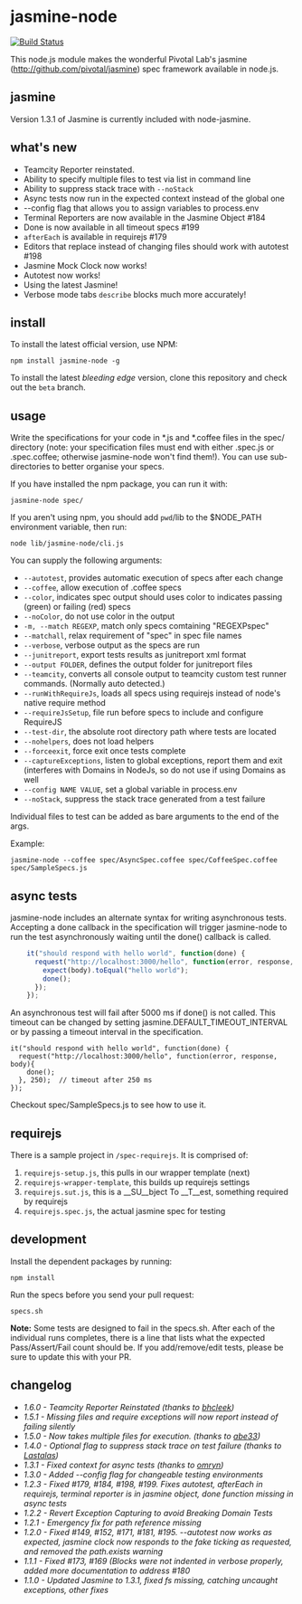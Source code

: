 jasmine-node
======

[![Build Status](https://secure.travis-ci.org/spaghetticode/jasmine-node.png)](http://travis-ci.org/spaghetticode/jasmine-node)

This node.js module makes the wonderful Pivotal Lab's jasmine
(http://github.com/pivotal/jasmine) spec framework available in
node.js.

jasmine
-------

Version 1.3.1 of Jasmine is currently included with node-jasmine.

what's new
----------
*  Teamcity Reporter reinstated.
*  Ability to specify multiple files to test via list in command line
*  Ability to suppress stack trace with <code>--noStack</code>
*  Async tests now run in the expected context instead of the global one
*  --config flag that allows you to assign variables to process.env
*  Terminal Reporters are now available in the Jasmine Object #184
*  Done is now available in all timeout specs #199
*  <code>afterEach</code> is available in requirejs #179
*  Editors that replace instead of changing files should work with autotest #198
*  Jasmine Mock Clock now works!
*  Autotest now works!
*  Using the latest Jasmine!
*  Verbose mode tabs <code>describe</code> blocks much more accurately!

install
------

To install the latest official version, use NPM:

    npm install jasmine-node -g

To install the latest _bleeding edge_ version, clone this repository and check
out the `beta` branch.

usage
------

Write the specifications for your code in \*.js and \*.coffee files in the
spec/ directory (note: your specification files must end with either
.spec.js or .spec.coffee; otherwise jasmine-node won't find them!). You
can use sub-directories to better organise your specs.

If you have installed the npm package, you can run it with:

    jasmine-node spec/

If you aren't using npm, you should add `pwd`/lib to the $NODE_PATH
environment variable, then run:

    node lib/jasmine-node/cli.js


You can supply the following arguments:

  * <code>--autotest</code>, provides automatic execution of specs after each change
  * <code>--coffee</code>, allow execution of .coffee specs
  * <code>--color</code>, indicates spec output should uses color to
indicates passing (green) or failing (red) specs
  * <code>--noColor</code>, do not use color in the output
  * <code>-m, --match REGEXP</code>, match only specs comtaining "REGEXPspec"
  * <code>--matchall</code>, relax requirement of "spec" in spec file names
  * <code>--verbose</code>, verbose output as the specs are run
  * <code>--junitreport</code>, export tests results as junitreport xml format
  * <code>--output FOLDER</code>, defines the output folder for junitreport files
  * <code>--teamcity</code>, converts all console output to teamcity custom test runner commands. (Normally auto detected.)
  * <code>--runWithRequireJs</code>, loads all specs using requirejs instead of node's native require method
  * <code>--requireJsSetup</code>, file run before specs to include and configure RequireJS
  * <code>--test-dir</code>, the absolute root directory path where tests are located
  * <code>--nohelpers</code>, does not load helpers
  * <code>--forceexit</code>, force exit once tests complete
  * <code>--captureExceptions</code>, listen to global exceptions, report them and exit (interferes with Domains in NodeJs, so do not use if using Domains as well
  * <code>--config NAME VALUE</code>, set a global variable in process.env
  * <code>--noStack</code>, suppress the stack trace generated from a test failure

Individual files to test can be added as bare arguments to the end of the args.

Example:

`jasmine-node --coffee spec/AsyncSpec.coffee spec/CoffeeSpec.coffee spec/SampleSpecs.js`

async tests
-----------

jasmine-node includes an alternate syntax for writing asynchronous tests. Accepting
a done callback in the specification will trigger jasmine-node to run the test
asynchronously waiting until the done() callback is called.

```javascript
    it("should respond with hello world", function(done) {
      request("http://localhost:3000/hello", function(error, response, body){
        expect(body).toEqual("hello world");
        done();
      });
    });
```

An asynchronous test will fail after 5000 ms if done() is not called. This timeout
can be changed by setting jasmine.DEFAULT_TIMEOUT_INTERVAL or by passing a timeout
interval in the specification.

    it("should respond with hello world", function(done) {
      request("http://localhost:3000/hello", function(error, response, body){
        done();
      }, 250);  // timeout after 250 ms
    });

Checkout spec/SampleSpecs.js to see how to use it.

requirejs
---------

There is a sample project in `/spec-requirejs`. It is comprised of:

1.  `requirejs-setup.js`, this pulls in our wrapper template (next)
1.  `requirejs-wrapper-template`, this builds up requirejs settings
1.  `requirejs.sut.js`, this is a __SU__bject To __T__est, something required by requirejs
1.  `requirejs.spec.js`, the actual jasmine spec for testing

development
-----------

Install the dependent packages by running:

    npm install

Run the specs before you send your pull request:

    specs.sh

__Note:__ Some tests are designed to fail in the specs.sh. After each of the
individual runs completes, there is a line that lists what the expected
Pass/Assert/Fail count should be. If you add/remove/edit tests, please be sure
to update this with your PR.


changelog
---------

*  _1.6.0 - Teamcity Reporter Reinstated (thanks to [bhcleek](https://github.com/bhcleek))_
*  _1.5.1 - Missing files and require exceptions will now report instead of failing silently_
*  _1.5.0 - Now takes multiple files for execution. (thanks to [abe33](https://github.com/abe33))_
*  _1.4.0 - Optional flag to suppress stack trace on test failure (thanks to [Lastalas](https://github.com/Lastalas))_
*  _1.3.1 - Fixed context for async tests (thanks to [omryn](https://github.com/omryn))_
*  _1.3.0 - Added --config flag for changeable testing environments_
*  _1.2.3 - Fixed #179, #184, #198, #199. Fixes autotest, afterEach in requirejs, terminal reporter is in jasmine object, done function missing in async tests_
*  _1.2.2 - Revert Exception Capturing to avoid Breaking Domain Tests_
*  _1.2.1 - Emergency fix for path reference missing_
*  _1.2.0 - Fixed #149, #152, #171, #181, #195. --autotest now works as expected, jasmine clock now responds to the fake ticking as requested, and removed the path.exists warning_
*  _1.1.1 - Fixed #173, #169 (Blocks were not indented in verbose properly, added more documentation to address #180_
*  _1.1.0 - Updated Jasmine to 1.3.1, fixed fs missing, catching uncaught exceptions, other fixes_
